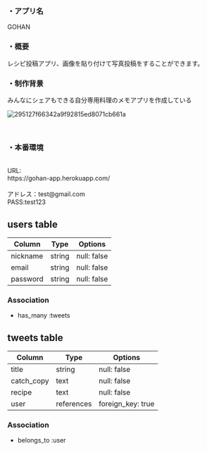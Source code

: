 <h3>・アプリ名<BR></h3>
GOHAN<BR>
  <h3>・概要<BR></h3>
レシピ投稿アプリ、画像を貼り付けて写真投稿をすることができます。<BR>
    <h3>・制作背景<BR></h3>
みんなにシェアもできる自分専用料理のメモアプリを作成している<br>


![295127f66342a9f92815ed8071cb661a](https://user-images.githubusercontent.com/76440720/120204086-62cbb400-c263-11eb-82fa-2961200efa45.jpeg)

	    
<br>
<h3>・本番環境</h3><br>
URL:<br>https://gohan-app.herokuapp.com/<br>
<br>
アドレス：test@gmail.com<br>
PASS:test123 <br>
					

## users table

| Column             | Type        | Options                 |
|--------------------|-------------|-------------------------|
| nickname            | string      | null: false             | 
| email               | string      | null: false             |
| password           | string      | null: false             |

### Association

* has_many :tweets


## tweets table

| Column        | Type       | Options           |
|---------------|------------|-------------------|
| title         | string     | null: false       |
| catch_copy    | text       | null: false       |
| recipe        | text       | null: false       |
| user          | references | foreign_key: true |

### Association

- belongs_to :user


